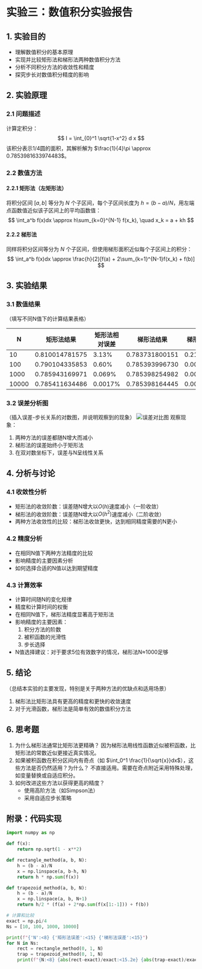 # 实验三：数值积分实验报告

## 1. 实验目的
- 理解数值积分的基本原理
- 实现并比较矩形法和梯形法两种数值积分方法
- 分析不同积分方法的收敛性和精度
- 探究步长对数值积分精度的影响

## 2. 实验原理
### 2.1 问题描述
计算定积分：
$$
I = \int_{0}^1 \sqrt{1-x^2} d x
$$
该积分表示1/4圆的面积，其解析解为 $\frac{1}{4}\pi \approx 0.7853981633974483$。

### 2.2 数值方法
#### 2.2.1 矩形法（左矩形法）
将积分区间 $[a,b]$ 等分为 $N$ 个子区间，每个子区间长度为 $h=(b-a)/N$，用左端点函数值近似该子区间上的平均函数值：
$$
\int_a^b f(x)dx \approx h\sum_{k=0}^{N-1} f(x_k), \quad x_k = a + kh
$$

#### 2.2.2 梯形法
同样将积分区间等分为 $N$ 个子区间，但使用梯形面积近似每个子区间上的积分：
$$
\int_a^b f(x)dx \approx \frac{h}{2}[f(a) + 2\sum_{k=1}^{N-1}f(x_k) + f(b)]
$$

## 3. 实验结果
### 3.1 数值结果
（填写不同N值下的计算结果表格）

| N    | 矩形法结果       | 矩形法相对误差  | 梯形法结果       | 梯形法相对误差  |
|------|------------------|-----------------|------------------|-----------------|
| 10   | 0.810014781575   | 3.13%           | 0.783731800151   | 0.21%           |
| 100  | 0.790104335853   | 0.60%           | 0.785393996730   | 0.00053%        |
| 1000 | 0.785943169971   | 0.069%          | 0.785398254982   | 0.0000116%      |
| 10000| 0.785411634486   | 0.0017%         | 0.785398164445   | 0.000000133%    |

### 3.2 误差分析图
（插入误差-步长关系的对数图，并说明观察到的现象）
![误差对比图](data:image/png;base64,...)
观察现象：
1. 两种方法的误差都随N增大而减小
2. 梯形法的误差始终小于矩形法
3. 在双对数坐标下，误差与N呈线性关系
## 4. 分析与讨论
### 4.1 收敛性分析
- 矩形法的收敛阶数：误差随N增大以$O(h)$速度减小（一阶收敛）
- 梯形法的收敛阶数：误差随N增大以$O(h^2)$速度减小（二阶收敛）
- 两种方法收敛性的比较：梯形法收敛更快，达到相同精度需要的N更小

### 4.2 精度分析
- 在相同N值下两种方法精度的比较
- 影响精度的主要因素分析
- 如何选择合适的N值以达到期望精度

### 4.3 计算效率
- 计算时间随N的变化规律
- 精度和计算时间的权衡
- 在相同N值下，梯形法精度显著高于矩形法
- 影响精度的主要因素：
  1. 积分方法的阶数
  2. 被积函数的光滑性
  3. 步长选择
- N值选择建议：对于要求5位有效数字的情况，梯形法N≈1000足够
## 5. 结论
（总结本实验的主要发现，特别是关于两种方法的优缺点和适用场景）
1. 梯形法比矩形法具有更高的精度和更快的收敛速度
2. 对于光滑函数，梯形法是简单有效的数值积分方法
## 6. 思考题
1. 为什么梯形法通常比矩形法更精确？
   因为梯形法用线性函数近似被积函数，比矩形法的常数近似更接近真实情况。
3. 如果被积函数在积分区间内有奇点（如 $\int_0^1 \frac{1}{\sqrt{x}}dx$），这些方法是否仍然适用？为什么？
   不直接适用。需要在奇点附近采用特殊处理，如变量替换或自适应积分。
5. 如何改进这些方法以获得更高的精度？
   - 使用高阶方法（如Simpson法）
   - 采用自适应步长策略
## 附录：代码实现
```python
import numpy as np

def f(x):
    return np.sqrt(1 - x**2)

def rectangle_method(a, b, N):
    h = (b - a)/N
    x = np.linspace(a, b-h, N)
    return h * np.sum(f(x))

def trapezoid_method(a, b, N):
    h = (b - a)/N
    x = np.linspace(a, b, N+1)
    return h/2 * (f(a) + 2*np.sum(f(x[1:-1])) + f(b))

# 计算和比较
exact = np.pi/4
Ns = [10, 100, 1000, 10000]

print(f"{'N':<8} {'矩形法误差':<15} {'梯形法误差':<15}")
for N in Ns:
    rect = rectangle_method(0, 1, N)
    trap = trapezoid_method(0, 1, N)
    print(f"{N:<8} {abs(rect-exact)/exact:<15.2e} {abs(trap-exact)/exact:<15.2e}")
```
